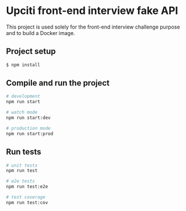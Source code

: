 # Upciti front-end interview fake API

This project is used solely for the front-end interview challenge purpose and to build a Docker image.

## Project setup

```bash
$ npm install
```

## Compile and run the project

```bash
# development
npm run start

# watch mode
npm run start:dev

# production mode
npm run start:prod
```

## Run tests

```bash
# unit tests
npm run test

# e2e tests
npm run test:e2e

# test coverage
npm run test:cov
```
